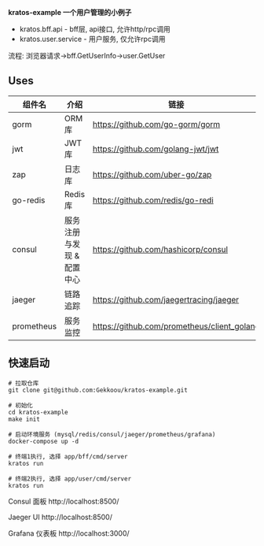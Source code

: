 **kratos-example 一个用户管理的小例子**

* kratos.bff.api - bff层, api接口, 允许http/rpc调用
* kratos.user.service - 用户服务, 仅允许rpc调用

流程: 浏览器请求->bff.GetUserInfo->user.GetUser

## Uses

| 组件名        | 介绍             | 链接                                          |
|------------|----------------|---------------------------------------------|
| gorm       | ORM库           | https://github.com/go-gorm/gorm             |
| jwt        | JWT库           | https://github.com/golang-jwt/jwt           |
| zap        | 日志库            | https://github.com/uber-go/zap              |
| go-redis   | Redis库         | https://github.com/redis/go-redi            |
| consul     | 服务注册与发现 & 配置中心 | https://github.com/hashicorp/consul         |
| jaeger     | 链路追踪           | https://github.com/jaegertracing/jaeger     |
| prometheus | 服务监控           | https://github.com/prometheus/client_golang |

## 快速启动

```shell
# 拉取仓库
git clone git@github.com:Gekkoou/kratos-example.git

# 初始化
cd kratos-example
make init

# 启动环境服务 (mysql/redis/consul/jaeger/prometheus/grafana)
docker-compose up -d

# 终端1执行, 选择 app/bff/cmd/server
kratos run

# 终端2执行, 选择 app/user/cmd/server
kratos run
```

Consul 面板 http://localhost:8500/

Jaeger UI http://localhost:8500/

Grafana 仪表板 http://localhost:3000/